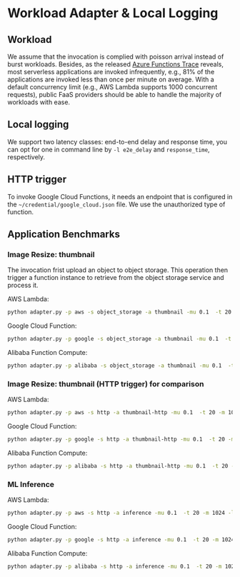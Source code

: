 # Workload Adapter & Local Logging

## Workload

We assume that the invocation is complied with poisson arrival instead of burst workloads. Besides, as the released [Azure Functions Trace](https://github.com/Azure/AzurePublicDataset/blob/master/AzureFunctionsDataset2019.md) reveals, most serverless applications are invoked infrequently, e.g., 81% of the applications are invoked less than once per minute on average. With a default concurrency limit (e.g., AWS Lambda supports 1000 concurrent requests), public FaaS providers should be able to handle the majority of workloads with ease.

## Local logging

We support two latency classes: end-to-end delay and response time, you can opt for one in command line by `-l e2e_delay` and `response_time`, respectively.

## HTTP trigger

To invoke Google Cloud Functions, it needs an endpoint that is configured in the `~/credential/google_cloud.json` file. We use the unauthorized type of function.

## Application Benchmarks 

### Image Resize: thumbnail

The invocation frist upload an object to object storage. This operation then trigger a function instance to retrieve from the object storage service and process it.

AWS Lambda: 

```bash
python adapter.py -p aws -s object_storage -a thumbnail -mu 0.1  -t 20 -m 1024 -o upload -l e2e_delay
```

Google Cloud Function: 

```bash
python adapter.py -p google -s object_storage -a thumbnail -mu 0.1  -t 20 -m 1024 -o upload -l e2e_delay
```

Alibaba Function Compute:

```bash
python adapter.py -p alibaba -s object_storage -a thumbnail -mu 0.1  -t 20 -m 1024 -o upload -l e2e_delay
```
### Image Resize: thumbnail (HTTP trigger) for comparison

AWS Lambda: 

```bash
python adapter.py -p aws -s http -a thumbnail-http -mu 0.1  -t 20 -m 1024 -l e2e_delay
```

Google Cloud Function: 

```bash
python adapter.py -p google -s http -a thumbnail-http -mu 0.1  -t 20 -m 1024 -l e2e_delay
```

Alibaba Function Compute:

```bash
python adapter.py -p alibaba -s http -a thumbnail-http -mu 0.1  -t 20 -m 1024 -l e2e_delay
```

### ML Inference

AWS Lambda: 

```bash
python adapter.py -p aws -s http -a inference -mu 0.1  -t 20 -m 1024 -l response_time
```

Google Cloud Function: 

```bash
python adapter.py -p google -s http -a inference -mu 0.1  -t 20 -m 1024 -l response_time
```

Alibaba Function Compute:

```bash
python adapter.py -p alibaba -s http -a inference -mu 0.1  -t 20 -m 1024 -l response_time
```
